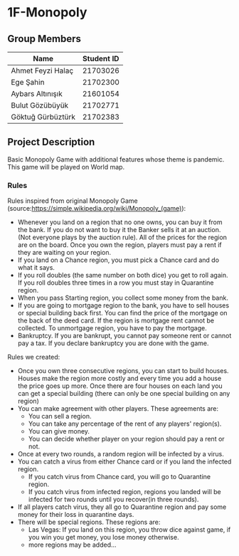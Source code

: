 # 1F-Monopoly

## Group Members

| Name | Student ID |
| ---- | ---------- |
| Ahmet Feyzi Halaç | 21703026 |
| Ege Şahin | 21702300 | 
| Aybars Altınışık | 21601054 |
| Bulut Gözübüyük | 21702771 |
| Göktuğ Gürbüztürk | 21702383 |

## Project Description

Basic Monopoly Game with additional features whose theme is pandemic. This game will be played on World map.

### Rules
Rules inspired from original Monopoly Game (source:https://simple.wikipedia.org/wiki/Monopoly_(game)):
- Whenever you land on a region that no one owns, you can buy it from the bank. If you do not want to buy it the Banker sells it at an auction. (Not everyone plays by the auction rule). All of the prices for the region are on the board. Once you own the region, players must pay a rent if they are waiting on your region.
- If you land on a Chance region, you must pick a Chance card and do what it says.
- If you roll doubles (the same number on both dice) you get to roll again. If you roll doubles three times in a row you must stay in Quarantine region.
- When you pass Starting region, you collect some money from the bank.
- If you are going to mortgage region to the bank, you have to sell houses or special building back first. You can find the price of the mortgage on the back of the deed card. If the region is mortgage rent cannot be collected. To unmortgage region, you have to pay the mortgage.
- Bankruptcy. If you are bankrupt, you cannot pay someone rent or cannot pay a tax. If you declare bankruptcy you are done with the game.

Rules we created:
- Once you own three consecutive regions, you can start to build houses. Houses make the region more costly and every time you add a house the price goes up more. Once there are four houses on each land you can get a special building (there can only be one special building on any region)
- You can make agreement with other players. These agreements are:
    - You can sell a region.
    - You can take any percentage of the rent of any players' region(s).
    - You can give money.
    - You can decide whether player on your region should pay a rent or not.
- Once at every two rounds, a random region will be infected by a virus.
- You can catch a virus from either Chance card or if you land the infected region.  
    - If you catch virus from Chance card, you will go to Quarantine region.  
    - If you catch virus from infected region, regions you landed will be infected for two rounds until you recover(in three rounds).
- If all players catch virus, they all go to Quarantine region and pay some money for their loss in quarantine days.
- There will be special regions. These regions are:
    - Las Vegas: If you land on this region, you throw dice against game, if you win you get money, you lose money otherwise.
    - more regions may be added...
